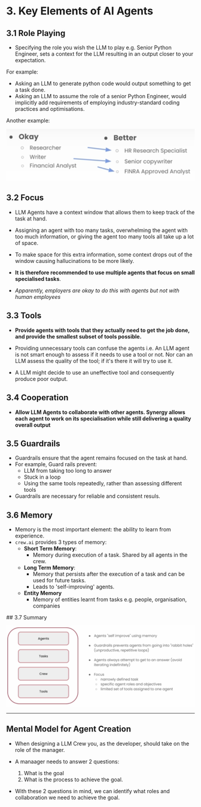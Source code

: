# 3. Key Elements of AI Agents


## 3.1 Role Playing

- Specifying the role you wish the LLM to play e.g. Senior Python Engineer, sets a context for the LLM resulting in an output closer to your expectation.

For example:
- Asking an LLM to generate python code would output something to get a task done.
- Asking an LLM to assume the role of a senior Python Engineer, would implicitly add requirements of employing industry-standard coding practices and optimisations.

Another example:

![](./resources/specialist-roles.png)

## 3.2 Focus

- LLM Agents have a context window that allows them to keep track of the task at hand.
- Assigning an agent with too many tasks, overwhelming the agent with too much information, or giving the agent too many tools all take up a lot of space.
- To make space for this extra information, some context drops out of the window causing hallucinations to be more likely.

- **It is therefore recommended to use multiple agents that focus on small specialised tasks**.
- _Apparently, employers are okay to do this with agents but not with human employees_

## 3.3 Tools

- **Provide agents with tools that they actually need to get the job done, and provide the smallest subset of tools possible.**

- Providing unnecessary tools can confuse the agents i.e. An LLM agent is not smart enough to assess if it needs to use a tool or not. Nor can an LLM assess the quality of the tool; if it's there it will try to use it. 
- A LLM might decide to use an uneffective tool and consequently produce poor output.

## 3.4 Cooperation

- **Allow LLM Agents to collaborate with other agents. Synergy allows each agent to work on its specialisation while still delivering a quality overall output**

## 3.5 Guardrails

- Guardrails ensure that the agent remains focused on the task at hand.
- For example, Guard rails prevent:
    - LLM from taking too long to answer
    - Stuck in a loop
    - Using the same tools repeatedly, rather than assessing different tools 
- Guardrails are necessary for reliable and consistent resuls.

## 3.6 Memory

- Memory is the most important element: the ability to learn from experience.
- `crew.ai` provides 3 types of memory:
    - **Short Term Memory**: 
        - Memory during execution of a task. Shared by all agents in the crew.
    - **Long Term Memory**: 
        - Memory that persists after the execution of a task and can be used for future tasks.
        - Leads to 'self-improving' agents.
    - **Entity Memory**
        - Memory of entities learnt from tasks e.g. people, organisation, companies

## 3.7 Summary

![](./resources/key-elements.png)

---

## Mental Model for Agent Creation

- When designing a LLM Crew you, as the developer, should take on the role of the manager.
- A manaager needs to answer 2 questions:

    1. What is the goal
    2. What is the process to achieve the goal.

- With these 2 questions in mind, we can identify what roles and collaboration we need to achieve the goal.